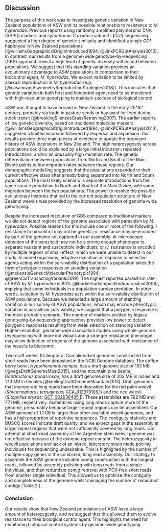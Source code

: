 ## Discussion

The purpose of this work was to investigate genetic variation in New Zealand populations of ASW and its possible relationship to resistance to *M. hyperodae*.
Previous reports using randomly amplified polymorphic DNA (RAPD) markers and *cytochrome C oxidase subunit I* (*COI*) sequencing suggested a high degree of genetic similarity and identified a single *COI* haplotype in New Zealand populations [@williamsGeographicalOriginIntroduced1994; @vinkPCRGutAnalysis2013].
In contrast, our results from a genome-wide genotype-by-sequencing (GBS) approach reveal a high level of genetic diversity within and between populations.
We suggest that this standing variation provides an evolutionary advantage to ASW populations in comparison to their biocontrol agent, *M. hyperodae*.
We expect variation to be limited by asexual reproduction in *M. hyperodae* (e.g. [@casanovasAsymmetryReproductionStrategies2018]).
This indicates that genetic variation in both host and biocontrol agent need to be monitored with high-resolution genotyping to maintain success of biological control.

ASW was thought to have arrived in New Zealand in the early 20^th^ century, probably via trade in pasture seeds or hay used for feed during stock transit [@brookingSilencesGrassRetrieving2007].
The earlier reports of low genetic diversity, based on traditional molecular markers [@williamsGeographicalOriginIntroduced1994; @vinkPCRGutAnalysis2013],  suggested a limited incursion followed by dispersal and expansion.
Our results provide three main pieces of evidence to update the proposed history of ASW incursions in New Zealand.
The high heterozygosity across populations could be explained by a large initial incursion, repeated introductions, and/or an unusually high mutation rate.
The genetic differentiation between populations from North and South of the Main Divide points to low migration rates between these regions.
Our demographic modelling suggests that the populations expanded to their current effective sizes after already being separated into North and South populations.
The most likely scenario is separate introductions from the same source population to North and South of the Main Divide, with some migration between the two populations.
The power to resolve the possible evolutionary histories that led to the current population structure of New Zealand weevils was provided by the increased resolution of genome-wide genotyping.

Despite the increased resolution of GBS compared to traditional markers, we did not detect regions of the genome associated with parasitism by *M. hyperodae*.
Possible reasons for this include one or more of the following:
*i.* resistance to biocontrol may not be genetic;
*ii.* resistance may be encoded by part of the genome not captured in our assembly;
*iii.* microscopic detection of the parasitoid may not be a strong enough phenotype to separate resistant and susceptible individuals; 
or *iv.* resistance is encoded by multiple regions of small effect, which we were unable to detect in our study.
In model organisms, adaptive evolution in response to selective agents acting within the survivability distribution of a population takes the form of polygenic responses on standing variation [@mckenzieGeneticMolecularPhenotypic1994; @greenCisTransactingVariants2019].
The highest reported parasitism rate of ASW by *M. hyperodae* is 90% [@barkerEarlyImpactEndoparasitoid2006], implying that some individuals in a population survive predation.
In other words, selection by *M. hyperodae* acts within the survivability distribution of ASW populations.
Because we detected a large amount of standing variation in our survey of ASW populations, which may encode phenotypic variation in parasitism survivability, we suggest that a polygenic response is the most probable scenario.
The number of markers yielded by legacy genotyping-by-sequencing approaches provides low power to detect polygenic responses resulting from weak selection on standing variation.
Higher-resolution, genome-wide association studies using whole-genome resequencing with more individuals and a stronger resistance phenotype may allow detection of regions of the genome associated with resistance of the weevils to biocontrol.

Two draft weevil (Coleoptera: Curculionidae) genomes constructed from short reads have been deposited in the NCBI Genome database.
The coffee berry borer, *Hypothenemus hampei*, has a draft genome size of 163 MB [@vegaDraftGenomeMost2015], and the mountain pine beetle, *Dendroctonus ponderosae*, has a draft genome size of 202 MB in males and 213 MB in females [@keelingDraftGenomeMountain2013].
Draft genomes that incorporate long reads have been deposited for the red palm weevil (*Rhynchophorus ferrugineus*; [GCA_012979105.1](https://www.ncbi.nlm.nih.gov/assembly/GCA_012979105.1/)) and the rice weevil (*Sitophilus oryzae*; [GCF_002938485.1](https://www.ncbi.nlm.nih.gov/assembly/GCF_002938485.1/)).
These assemblies are 782 MB and 771 MB, respectively.
Assemblies using long reads capture more of the genome, presumably because larger repeat regions can be assembled.
Our ASW genome of 1.1 GB is larger than other available weevil genomes, and has a high proportion of repetitive sequences.
The contiguity statistics and BUSCO scores indicate draft quality, and we expect gaps in the assembly at larger repeat regions that were not sufficiently covered by long reads.
Our attempt at short-read assembly of the Argentine stem weevil genome was not effective because of the extreme repeat content.
The heterozygosity in weevil populations and lack of an inbred, laboratory strain made pooling individuals for sequencing undesirable.
This is highlighed by the number of multiple-copy genes in the combined, long read assembly.
Our strategy to assemble the ASW genome included contig construction with the longest reads, followed by assembly polishing with long reads from a single individual, and then redundant contig removal with PCR-free short reads from another single individual.
This allowed us to optimise the contiguity and completeness of the genome whilst managing the number of redundant contigs (Table 2 ).

### Conclusion

Our results show that New Zealand populations of ASW have a large amount of heterozygosity, and we suggest that this allowed them to evolve resistance to their biological control agent.
This highlights the need for monitoring biological control systems by genome-wide genotyping.
